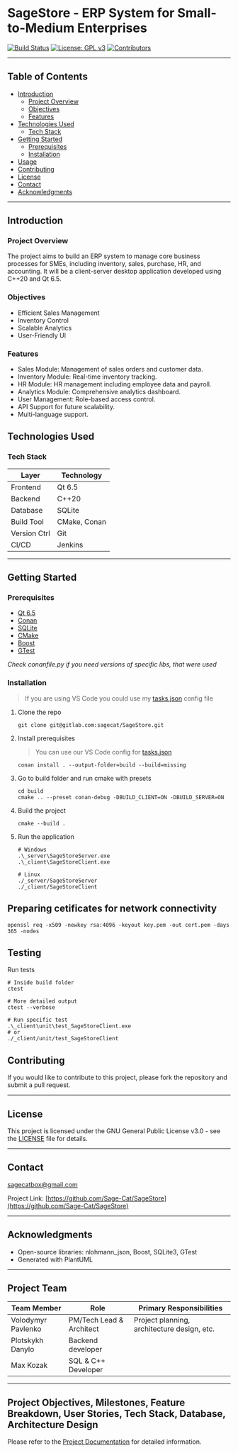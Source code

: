 # SageStore - ERP System for Small-to-Medium Enterprises

[![Build Status](https://img.shields.io/badge/build-passing-brightgreen)](LINK_TO_BUILD)
[![License: GPL v3](https://img.shields.io/badge/License-GPL%20v3-blue.svg)](https://www.gnu.org/licenses/gpl-3.0)
[![Contributors](https://img.shields.io/github/contributors/Sage-Cat/SageStore)](https://github.com/Sage-Cat/SageStore/contributors)

---

## Table of Contents

- [Introduction](#introduction)
  - [Project Overview](#project-overview)
  - [Objectives](#objectives)
  - [Features](#features)
- [Technologies Used](#technologies-used)
  - [Tech Stack](#tech-stack)
- [Getting Started](#getting-started)
  - [Prerequisites](#prerequisites)
  - [Installation](#installation)
- [Usage](#usage)
- [Contributing](#contributing)
- [License](#license)
- [Contact](#contact)
- [Acknowledgments](#acknowledgments)

---

## Introduction

### Project Overview

The project aims to build an ERP system to manage core business processes for SMEs, including inventory, sales, purchase, HR, and accounting. It will be a client-server desktop application developed using C++20 and Qt 6.5.

### Objectives

- Efficient Sales Management
- Inventory Control
- Scalable Analytics
- User-Friendly UI

### Features

- Sales Module: Management of sales orders and customer data.
- Inventory Module: Real-time inventory tracking.
- HR Module: HR management including employee data and payroll.
- Analytics Module: Comprehensive analytics dashboard.
- User Management: Role-based access control.
- API Support for future scalability.
- Multi-language support.

## Technologies Used

### Tech Stack

| Layer        | Technology   |
| ------------ | ------------ |
| Frontend     | Qt 6.5       |
| Backend      | C++20        |
| Database     | SQLite       |
| Build Tool   | CMake, Conan |
| Version Ctrl | Git          |
| CI/CD        | Jenkins      |

---

## Getting Started

### Prerequisites

- [Qt 6.5](https://wiki.qt.io/Qt_6.5_Release)
- [Conan](https://conan.io/)
- [SQLite](https://www.sqlite.org/index.html)
- [CMake](https://cmake.org/)
- [Boost](https://www.boost.org/)
- [GTest](http://google.github.io/googletest/)

_Check conanfile.py if you need versions of specific libs, that were used_

### Installation

> If you are using VS Code you could use my [tasks.json](docs/vscode_config/tasks.json) config file

1. Clone the repo

   ```
   git clone git@gitlab.com:sagecat/SageStore.git
   ```

2. Install prerequisites

   > You can use our VS Code config for [tasks.json](docs/vscode_config/tasks.json)

   ```
   conan install . --output-folder=build --build=missing
   ```

3. Go to build folder and run cmake with presets

   ```
   cd build
   cmake .. --preset conan-debug -DBUILD_CLIENT=ON -DBUILD_SERVER=ON
   ```

4. Build the project

   ```
   cmake --build .
   ```

5. Run the application

   ```
   # Windows
   .\_server\SageStoreServer.exe
   .\_client\SageStoreClient.exe

   # Linux
   ./_server/SageStoreServer
   ./_client/SageStoreClient
   ```

## Preparing cetificates for network connectivity

```
openssl req -x509 -newkey rsa:4096 -keyout key.pem -out cert.pem -days 365 -nodes
```

## Testing

Run tests

```
# Inside build folder
ctest

# More detailed output
ctest --verbose

# Run specific test
.\_client\unit\test_SageStoreClient.exe
# or
./_client/unit/test_SageStoreClient
```

## Contributing

If you would like to contribute to this project, please fork the repository and submit a pull request.

---

## License

This project is licensed under the GNU General Public License v3.0 - see the [LICENSE](LICENSE) file for details.

---

## Contact

sagecatbox@gmail.com

Project Link: [https://github.com/Sage-Cat/SageStore](https://github.com/Sage-Cat/SageStore)

---

## Acknowledgments

- Open-source libraries: nlohmann_json, Boost, SQLite3, GTest
- Generated with PlantUML

---

## Project Team

| Team Member        | Role                     | Primary Responsibilities                    |
| ------------------ | ------------------------ | ------------------------------------------- |
| Volodymyr Pavlenko | PM/Tech Lead & Architect | Project planning, architecture design, etc. |
| Plotskykh Danylo   | Backend developer        |                                             |
| Max Kozak          | SQL & C++ Developer      |                                             |

---

## Project Objectives, Milestones, Feature Breakdown, User Stories, Tech Stack, Database, Architecture Design

Please refer to the [Project Documentation](docs/Project_Documentation.md) for detailed information.
